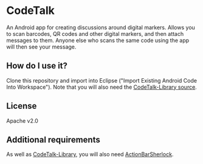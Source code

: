 CodeTalk
========

An Android app for creating discussions around digital markers. Allows you to scan barcodes, QR codes and other digital markers, and then attach messages to them. Anyone else who scans the same code using the app will then see your message.


How do I use it?
----------------
Clone this repository and import into Eclipse ("Import Existing Android Code Into Workspace"). Note that you will also need the [CodeTalk-Library source](https://github.com/EnteriseToolkit/codetalk-library).


License
-------
Apache v2.0


Additional requirements
-------
As well as [CodeTalk-Library](https://github.com/EnteriseToolkit/codetalk-library), you will also need [ActionBarSherlock](https://github.com/JakeWharton/ActionBarSherlock).
